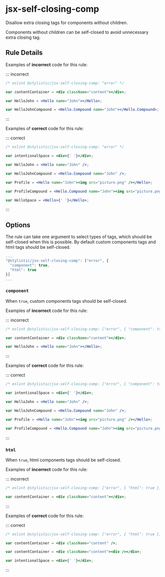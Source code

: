 # jsx-self-closing-comp

Disallow extra closing tags for components without children.

Components without children can be self-closed to avoid unnecessary extra closing tag.

## Rule Details

Examples of **incorrect** code for this rule:

::: incorrect

```jsx
/* eslint @stylistic/jsx-self-closing-comp: "error" */

var contentContainer = <div className="content"></div>;

var HelloJohn = <Hello name="John"></Hello>;

var HelloJohnCompound = <Hello.Compound name="John"></Hello.Compound>;
```

:::

Examples of **correct** code for this rule:

::: correct

```jsx
/* eslint @stylistic/jsx-self-closing-comp: "error" */

var intentionalSpace = <div>{' '}</div>;

var HelloJohn = <Hello name="John" />;

var HelloJohnCompound = <Hello.Compound name="John" />;

var Profile = <Hello name="John"><img src="picture.png" /></Hello>;

var ProfileCompound = <Hello.Compound name="John"><img src="picture.png" /></Hello.Compound>;

var HelloSpace = <Hello>{' '}</Hello>;
```

:::

## Options

The rule can take one argument to select types of tags, which should be self-closed when this is possible. By default custom components tags and html tags should be self-closed.

```js
...
"@stylistic/jsx-self-closing-comp": ["error", {
  "component": true,
  "html": true
}]
...
```

### `component`

When `true`, custom components tags should be self-closed.

Examples of **incorrect** code for this rule:

::: incorrect

```jsx
/* eslint @stylistic/jsx-self-closing-comp: ["error", { "component": true }] */

var contentContainer = <div className="content"></div>;

var HelloJohn = <Hello name="John"></Hello>;
```

:::

Examples of **correct** code for this rule:

::: correct

```jsx
/* eslint @stylistic/jsx-self-closing-comp: ["error", { "component": true }] */

var intentionalSpace = <div>{' '}</div>;

var HelloJohn = <Hello name="John" />;

var HelloJohnCompound = <Hello.Compound name="John" />;

var Profile = <Hello name="John"><img src="picture.png" /></Hello>;

var ProfileCompound = <Hello.Compound name="John"><img src="picture.png" /></Hello.Compound>;
```

:::

### `html`

When `true`, html components tags should be self-closed.

Examples of **incorrect** code for this rule:

::: incorrect

```jsx
/* eslint @stylistic/jsx-self-closing-comp: ["error", { "html": true }] */

var contentContainer = <div className="content"></div>;
```

:::

Examples of **correct** code for this rule:

::: correct

```jsx
/* eslint @stylistic/jsx-self-closing-comp: ["error", { "html": true }] */

var contentContainer = <div className="content" />;

var contentContainer = <div className="content"><div /></div>;

var intentionalSpace = <div>{' '}</div>;
```

:::
